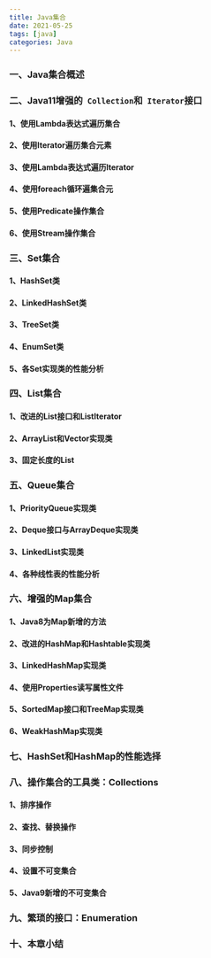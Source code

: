 ```yaml
---
title: Java集合
date: 2021-05-25
tags: [java]
categories: Java
---
```


### 一、Java集合概述



### 二、Java11增强的` Collection`和` Iterator`接口

#### 1、使用Lambda表达式遍历集合

#### 2、使用Iterator遍历集合元素

#### 3、使用Lambda表达式遍历Iterator

#### 4、使用foreach循环遍集合元

#### 5、使用Predicate操作集合

#### 6、使用Stream操作集合



### 三、Set集合

#### 1、HashSet类

#### 2、LinkedHashSet类

#### 3、TreeSet类

#### 4、EnumSet类

#### 5、各Set实现类的性能分析



### 四、List集合

#### 1、改进的List接口和ListIterator

#### 2、ArrayList和Vector实现类

#### 3、固定长度的List



### 五、Queue集合

#### 1、PriorityQueue实现类

#### 2、Deque接口与ArrayDeque实现类

#### 3、LinkedList实现类

#### 4、各种线性表的性能分析



### 六、增强的Map集合

#### 1、Java8为Map新增的方法

#### 2、改进的HashMap和Hashtable实现类

#### 3、LinkedHashMap实现类

#### 4、使用Properties读写属性文件

#### 5、SortedMap接口和TreeMap实现类

#### 6、WeakHashMap实现类



### 七、HashSet和HashMap的性能选择



### 八、操作集合的工具类：Collections

#### 1、排序操作

#### 2、查找、替换操作

#### 3、同步控制

#### 4、设置不可变集合

#### 5、Java9新增的不可变集合



### 九、繁琐的接口：Enumeration



### 十、本章小结









